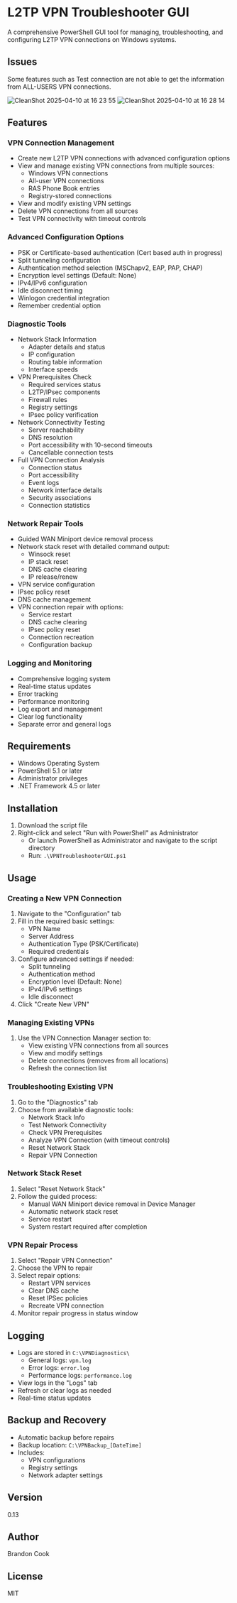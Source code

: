 # L2TP VPN Troubleshooter GUI

A comprehensive PowerShell GUI tool for managing, troubleshooting, and configuring L2TP VPN connections on Windows systems.

## Issues
Some features such as Test connection are not able to get the information from ALL-USERS VPN connections.

![CleanShot 2025-04-10 at 16 23 55](https://github.com/user-attachments/assets/3b6b97e4-3b2d-4810-b60b-90fb24a97d36)
![CleanShot 2025-04-10 at 16 28 14](https://github.com/user-attachments/assets/568a4417-8d22-48a4-acb6-465be7ecb0a5)


## Features

### VPN Connection Management
- Create new L2TP VPN connections with advanced configuration options
- View and manage existing VPN connections from multiple sources:
  - Windows VPN connections
  - All-user VPN connections
  - RAS Phone Book entries
  - Registry-stored connections
- View and modify existing VPN settings
- Delete VPN connections from all sources
- Test VPN connectivity with timeout controls

### Advanced Configuration Options
- PSK or Certificate-based authentication (Cert based auth in progress)
- Split tunneling configuration
- Authentication method selection (MSChapv2, EAP, PAP, CHAP)
- Encryption level settings (Default: None)
- IPv4/IPv6 configuration
- Idle disconnect timing
- Winlogon credential integration
- Remember credential option

### Diagnostic Tools
- Network Stack Information
  - Adapter details and status
  - IP configuration
  - Routing table information
  - Interface speeds
- VPN Prerequisites Check
  - Required services status
  - L2TP/IPsec components
  - Firewall rules
  - Registry settings
  - IPsec policy verification
- Network Connectivity Testing
  - Server reachability
  - DNS resolution
  - Port accessibility with 10-second timeouts
  - Cancellable connection tests
- Full VPN Connection Analysis
  - Connection status
  - Port accessibility
  - Event logs
  - Network interface details
  - Security associations
  - Connection statistics

### Network Repair Tools
- Guided WAN Miniport device removal process
- Network stack reset with detailed command output:
  - Winsock reset
  - IP stack reset
  - DNS cache clearing
  - IP release/renew
- VPN service configuration
- IPsec policy reset
- DNS cache management
- VPN connection repair with options:
  - Service restart
  - DNS cache clearing
  - IPsec policy reset
  - Connection recreation
  - Configuration backup

### Logging and Monitoring
- Comprehensive logging system
- Real-time status updates
- Error tracking
- Performance monitoring
- Log export and management
- Clear log functionality
- Separate error and general logs

## Requirements
- Windows Operating System
- PowerShell 5.1 or later
- Administrator privileges
- .NET Framework 4.5 or later

## Installation
1. Download the script file
2. Right-click and select "Run with PowerShell" as Administrator
   - Or launch PowerShell as Administrator and navigate to the script directory
   - Run: `.\VPNTroubleshooterGUI.ps1`

## Usage

### Creating a New VPN Connection
1. Navigate to the "Configuration" tab
2. Fill in the required basic settings:
   - VPN Name
   - Server Address
   - Authentication Type (PSK/Certificate)
   - Required credentials
3. Configure advanced settings if needed:
   - Split tunneling
   - Authentication method
   - Encryption level (Default: None)
   - IPv4/IPv6 settings
   - Idle disconnect
4. Click "Create New VPN"

### Managing Existing VPNs
1. Use the VPN Connection Manager section to:
   - View existing VPN connections from all sources
   - View and modify settings
   - Delete connections (removes from all locations)
   - Refresh the connection list

### Troubleshooting Existing VPN
1. Go to the "Diagnostics" tab
2. Choose from available diagnostic tools:
   - Network Stack Info
   - Test Network Connectivity
   - Check VPN Prerequisites
   - Analyze VPN Connection (with timeout controls)
   - Reset Network Stack
   - Repair VPN Connection

### Network Stack Reset
1. Select "Reset Network Stack"
2. Follow the guided process:
   - Manual WAN Miniport device removal in Device Manager
   - Automatic network stack reset
   - Service restart
   - System restart required after completion

### VPN Repair Process
1. Select "Repair VPN Connection"
2. Choose the VPN to repair
3. Select repair options:
   - Restart VPN services
   - Clear DNS cache
   - Reset IPSec policies
   - Recreate VPN connection
4. Monitor repair progress in status window

## Logging
- Logs are stored in `C:\VPNDiagnostics\`
  - General logs: `vpn.log`
  - Error logs: `error.log`
  - Performance logs: `performance.log`
- View logs in the "Logs" tab
- Refresh or clear logs as needed
- Real-time status updates

## Backup and Recovery
- Automatic backup before repairs
- Backup location: `C:\VPNBackup_[DateTime]`
- Includes:
  - VPN configurations
  - Registry settings
  - Network adapter settings

## Version
0.13

## Author
Brandon Cook 

## License
MIT
